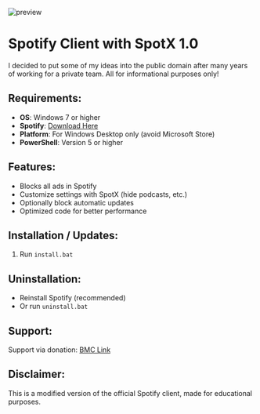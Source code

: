 
![preview](https://github.com/user-attachments/assets/9aab39e3-a3f5-4816-b5b0-db01f1894891)



# Spotify Client with SpotX 1.0

I decided to put some of my ideas into the public domain after many years of working for a private team. All for informational purposes only!

## Requirements:
- **OS**: Windows 7 or higher 
- **Spotify**: [Download Here](https://www.spotify.com)
- **Platform**: For Windows Desktop only (avoid Microsoft Store)
- **PowerShell**: Version 5 or higher

## Features:
- Blocks all ads in Spotify
- Customize settings with SpotX (hide podcasts, etc.)
- Optionally block automatic updates
- Optimized code for better performance

## Installation / Updates:
1. Run `install.bat`

## Uninstallation:
- Reinstall Spotify (recommended)
- Or run `uninstall.bat`

## Support:
Support via donation: [BMC Link](https://bmc.link/r3mz0)

## Disclaimer:
This is a modified version of the official Spotify client, made for educational purposes.

